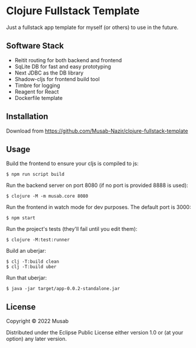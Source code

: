 # Clojure Fullstack Template

Just a fullstack app template for myself (or others) to use in the future.


## Software Stack
* Reitit routing for both backend and frontend
* SqLite DB for fast and easy prototyping
* Next JDBC as the DB library
* Shadow-cljs for frontend build tool
* Timbre for logging
* Reagent for React
* Dockerfile template

## Installation

Download from https://github.com/Musab-Nazir/clojure-fullstack-template

## Usage
Build the frontend to ensure your cljs is compiled to js:

    $ npm run script build

Run the backend server on port 8080 (if no port is provided 8888 is used):

    $ clojure -M -m musab.core 8080
    
Run the frontend in watch mode for dev purposes. The default port is 3000:

    $ npm start

Run the project's tests (they'll fail until you edit them):

    $ clojure -M:test:runner

Build an uberjar:

    $ clj -T:build clean
    $ clj -T:build uber

Run that uberjar:

    $ java -jar target/app-0.0.2-standalone.jar

## License

Copyright © 2022 Musab

Distributed under the Eclipse Public License either version 1.0 or (at
your option) any later version.
